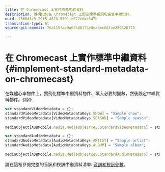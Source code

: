 ```yaml
---
title: 在 Chromecast 上實作標準中繼資料
description: 說明如何在 Chromecast 上設定標準視訊和廣告中繼資料。
uuid: 1560d3e0-29f5-4678-9f01-c672e0ae547b
translation-type: ht
source-git-commit: 7da115fae0a05548173e8ca3ec68fae250128775

---
```



# 在 Chromecast 上實作標準中繼資料{#implement-standard-metadata-on-chromecast}

在媒體心率物件上，實例化標準中繼資料物件、填入必要的變數，然後設定中繼資料物件。例如:

```js
var standardVideoMetadata = {}; 
standardVideoMetadata[VideoMetadataKeys.SHOW] = "Sample show"; 
standardVideoMetadata[VideoMetadataKeys.SEASON] = "Sample season"; 
 
mediaObject[ADBMobile.media.MediaObjectKey.StandardVideoMetadata] = standardVideoMetadata;
```

```js
var standardAudioMetadata = {}; 
standardAudioMetadata[AudioMetadataKeys.ARTIST] = "Sample artist"; 
standardAudioMetadata[AudioMetadataKeys.ALBUM] = "Sample album"; 
 
mediaObject[ADBMobile.media.MediaObjectKey.StandardAudioMetadata] = standardAudioMetadata;
```

請在這裡參閱完整的音訊和視訊中繼資料清單: [音訊和視訊參數](/help/metrics-and-metadata/audio-video-parameters.md)。
